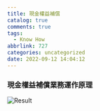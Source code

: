 ```yaml
---
title: 現金權益補償
catalog: true
comments: true
tags:
  - Know How
abbrlink: 727
categories: uncategorized
date: 2022-09-12 14:04:12
---
```

### 現金權益補償業務運作原理
![Result](work.png)
